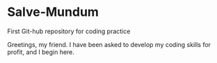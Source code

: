 # Salve-Mundum
First Git-hub repository for coding practice

Greetings, my friend. I have been asked to develop my coding skills for profit, and I begin here.
